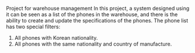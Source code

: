 Project for warehouse management
In this project, a system designed using it can be seen as a list of the phones in the warehouse, and there is the ability to create and update the specifications of the phones.
The phone list has two special filters: 
1. All phones with Korean nationality.
2. All phones with the same nationality and country of manufacture.

